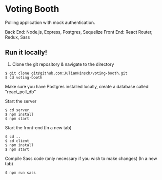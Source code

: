 # Voting Booth

Polling application with mock authentication. 

Back End: Node.js, Express, Postgres, Sequelize
Front End: React Router, Redux, Sass

## Run it locally!

1. Clone the git repository & navigate to the directory

```
$ git clone git@github.com:JulianHinsch/voting-booth.git
$ cd voting-booth
```

Make sure you have Postgres installed locally, create a database called "react_poll_db"

Start the server

```
$ cd server
$ npm install
$ npm start
```

Start the front-end
(In a new tab)

```
$ cd ..
$ cd client
$ npm install
$ npm start
```

Compile Sass code (only necessary if you wish to make changes)
(In a new tab)

```
$ npm run sass
```